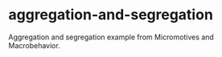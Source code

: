 # aggregation-and-segregation

Aggregation and segregation example from Micromotives and Macrobehavior.

